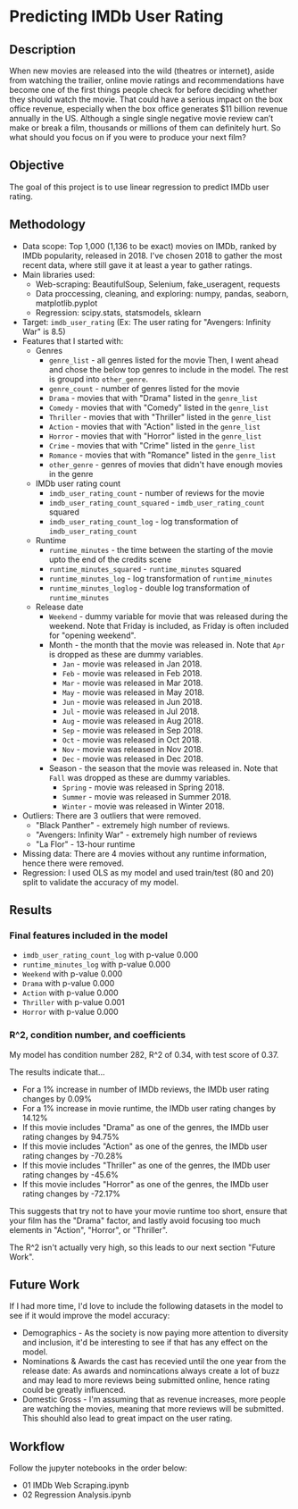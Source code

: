# Predicting IMDb User Rating
## Description
When new movies are released into the wild (theatres or internet), aside from watching the trailier, online movie ratings and recommendations have become one of the first things people check for before deciding whether they should watch the movie. That could have a serious impact on the box office revenue, especially when the box office generates $11 billion revenue annually in the US. Although a single single negative movie review can’t make or break a film, thousands or millions of them can definitely hurt. So what should you focus on if you were to produce your next film?

## Objective
The goal of this project is to use linear regression to predict IMDb user rating.

## Methodology
 - Data scope: Top 1,000 (1,136 to be exact) movies on IMDb, ranked by IMDb popularity, released in 2018. I've chosen 2018 to gather the most recent data, where still gave it at least a year to gather ratings.
 - Main libraries used:
   - Web-scraping: BeautifulSoup, Selenium, fake_useragent, requests
   - Data proccessing, cleaning, and exploring: numpy, pandas, seaborn, matplotlib.pyplot
   - Regression: scipy.stats, statsmodels, sklearn
 - Target: `imdb_user_rating` (Ex: The user rating for "Avengers: Infinity War" is 8.5)
 - Features that I started with:
    - Genres
        - `genre_list` - all genres listed for the movie
            Then, I went ahead and chose the below top genres to include in the model. The rest is groupd into `other_genre`.
        - `genre_count` - number of genres listed for the movie
        - `Drama` - movies that with "Drama" listed in the `genre_list`
        - `Comedy` - movies that with "Comedy" listed in the `genre_list`
        - `Thriller`  - movies that with "Thriller" listed in the `genre_list`
        - `Action` - movies that with "Action" listed in the `genre_list`
        - `Horror` - movies that with "Horror" listed in the `genre_list`
        - `Crime` - movies that with "Crime" listed in the `genre_list`
        - `Romance` - movies that with "Romance" listed in the `genre_list`
        - `other_genre` - genres of movies that didn't have enough movies in the genre
    - IMDb user rating count
        - `imdb_user_rating_count` - number of reviews for the movie
        - `imdb_user_rating_count_squared` - `imdb_user_rating_count` squared
        - `imdb_user_rating_count_log` - log transformation of `imdb_user_rating_count`
    - Runtime
        - `runtime_minutes` - the time between the starting of the movie upto the end of the credits scene
        - `runtime_minutes_squared` - `runtime_minutes` squared
        - `runtime_minutes_log` - log transformation of `runtime_minutes`
        - `runtime_minutes_loglog` - double log transformation of `runtime_minutes`
    - Release date
        - `Weekend` - dummy variable for movie that was released during the weekend. Note that Friday is included, as Friday is often included for "opening weekend".
        - Month - the month that the movie was released in. Note that `Apr` is dropped as these are dummy variables.
            - `Jan` - movie was released in Jan 2018.
            - `Feb` - movie was released in Feb 2018.
            - `Mar` - movie was released in Mar 2018.
            - `May` - movie was released in May 2018.
            - `Jun` - movie was released in Jun 2018.
            - `Jul` - movie was released in Jul 2018.
            - `Aug` - movie was released in Aug 2018.
            - `Sep` - movie was released in Sep 2018.
            - `Oct` - movie was released in Oct 2018.
            - `Nov` - movie was released in Nov 2018.
            - `Dec` - movie was released in Dec 2018.
        - Season - the season that the movie was released in. Note that `Fall` was dropped as these are dummy variables.
            - `Spring` - movie was released in Spring 2018.
            - `Summer` - movie was released in Summer 2018.
            - `Winter` - movie was released in Winter 2018.
- Outliers: There are 3 outliers that were removed. 
  - "Black Panther" - extremely high number of reviews.
  - "Avengers: Infinity War" - extremely high number of reviews
  - "La Flor" - 13-hour runtime
- Missing data: There are 4 movies without any runtime information, hence there were removed.          
- Regression: I used OLS as my model and used train/test (80 and 20) split to validate the accuracy of my model. 

## Results

### Final features included in the model
- `imdb_user_rating_count_log` with p-value 0.000	
- `runtime_minutes_log` with p-value 0.000	
- `Weekend` with p-value 0.000	
- `Drama` with p-value 0.000	
- `Action` with p-value 0.000	
- `Thriller` with p-value 0.001
- `Horror` with p-value 0.000	

### R^2, condition number, and coefficients

My model has condition number 282, R^2 of 0.34, with test score of 0.37. 

The results indicate that...
- For a 1% increase in number of IMDb reviews, the IMDb user rating changes by 0.09%
- For a 1% increase in movie runtime, the IMDb user rating changes by 14.12%
- If this movie includes "Drama" as one of the genres, the IMDb user rating changes by 94.75%
- If this movie includes "Action" as one of the genres, the IMDb user rating changes by -70.28%
- If this movie includes "Thriller" as one of the genres, the IMDb user rating changes by -45.6%
- If this movie includes "Horror" as one of the genres, the IMDb user rating changes by -72.17%

This suggests that try not to have your movie runtime too short, ensure that your film has the "Drama" factor, and lastly avoid focusing too much elements in "Action", "Horror", or "Thriller".

The R^2 isn't actually very high, so this leads to our next section "Future Work".

## Future Work

If I had more time, I'd love to include the following datasets in the model to see if it would improve the model accuracy:
- Demographics - As the society is now paying more attention to diversity and inclusion, it'd be interesting to see if that has any effect on the model.
- Nominations & Awards the cast has recevied until the one year from the release date: As awards and nomincations always create a lot of buzz and may lead to more reviews being submitted online, hence rating could be greatly influenced.
- Domestic Gross - I'm assuming that as revenue increases, more people are watching the movies, meaning that more reviews will be submitted. This shouhld also lead to great impact on the user rating.

## Workflow
Follow the jupyter notebooks in the order below:
- 01 IMDb Web Scraping.ipynb
- 02 Regression Analysis.ipynb



